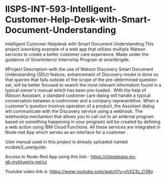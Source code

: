 # llSPS-INT-593-Intelligent-Customer-Help-Desk-with-Smart-Document-Understanding

Intelligent Customer Helpdesk with Smart Document Understanding.This project isworking example of a web app that utilizes multiple Watson services to create a better customer care experience.
Made under the guidance of Smartinternz Internship Program at smartbrigde.

#Project Description-with the use of Watson Discovery Smart Document Understanding (SDU) feature, enhancement of Discovery model is done so that queries that falls outside of the scope of the pre-determined question set, will be better focused to  search the most relevant information found in a typical owner's manual which has been pre-loaded .
With the help of Watson Assistant,  a standard customer care dialog will handle a typical conversation between a custmomer and a company representitive. When a customer's question involves operation of a product, the Assistant dialog will communicate with the Discovery service using a webhook.
The webhook(a mechanism that allows you to call out to an external program based on something happening in your program) will be created by defining a web action using IBM Cloud Functions.
All these services are integrated in Node-red App which serves as an interface for a customer .

User manual used in this project is already uploaded named ecobee3_userguide.

Access to Node-Red App using this link:- https://climateapp.eu-gb.mybluemix.net/ui

Youtube video link is :https://www.youtube.com/watch?v=yhX23z_O39o

